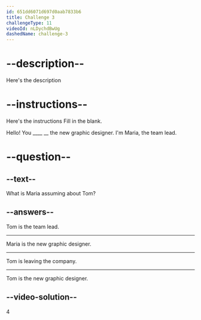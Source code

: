 ```yaml
---
id: 651dd6071d697d0aab7833b6
title: Challenge 3
challengeType: 11
videoId: nLDychdBwUg
dashedName: challenge-3
---
```


# --description--

Here's the description

# --instructions--

Here's the instructions
Fill in the blank.

Hello! You ____ __ the new graphic designer. I'm Maria, the team lead.

# --question--

## --text--

What is Maria assuming about Tom?

## --answers--

Tom is the team lead.

---

Maria is the new graphic designer.

---

Tom is leaving the company.

---

Tom is the new graphic designer.

## --video-solution--

4
